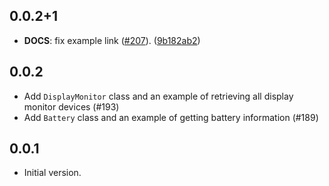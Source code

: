 ## 0.0.2+1

 - **DOCS**: fix example link ([#207](https://github.com/dart-windows/dartwinrt/issues/207)). ([9b182ab2](https://github.com/dart-windows/dartwinrt/commit/9b182ab298b02aaf0da4ff9f784218e34740089a))

## 0.0.2

- Add `DisplayMonitor` class and an example of retrieving all display monitor
  devices (#193)
- Add `Battery` class and an example of getting battery information (#189)

## 0.0.1

- Initial version.
